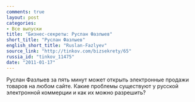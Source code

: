 ```yaml
---
comments: true
layout: post
categories:
- Все выпуски
title: "Бизнес-секреты: Руслан Фазлыев"
short_title: "Руслан Фазлыев"
english_short_title: "Ruslan-Fazlyev"
source_link: "http://tinkov.com/bizsekrety/65"
russia_id: "tinkov_11475"
date: "2011-01-17"
---
```

Руслан Фазлыев за пять минут может открыть электронные продажи товаров на любом сайте. Какие проблемы существуют у русской электронной коммерции и как их можно разрешить?
